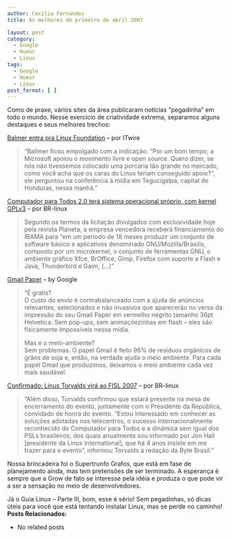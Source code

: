 ```yaml
---
author: Cecilia Fernandes
title: As melhores de primeiro de abril 2007

layout: post
category:
  - Google
  - Humor
  - Linux
tags:
  - Google
  - Humor
  - Linux
post_format: [ ]
---
```

Como de praxe, vários sites da área publicaram notícias “pegadinha” em todo o mundo. Nesse exercício de criatividade extrema, separamos alguns destaques e seus melhores trechos:

[Balmer entra pra Linux Foundation][1] – por ITwire

> “Ballmer ficou empolgado com a indicação. “Por um bom tempo, a Microsoft apoiou o movimento livre e open source. Quero dizer, se nós não tivessemos colocado uma porcaria tão grande no mercado, como você acha que os caras do Linux teriam conseguido apoio?”, ele perguntou na conferência à mídia em Tegucigalpa, capital de Honduras, nessa manhã.”

[Computador para Todos 2.0 terá sistema operacional próprio, com kernel GPLv3][2] – por BR-linux

> Segundo os termos da licitação divulgados com exclusividade hoje pela revista Planeta, a empresa vencedora receberá financiamento do IBAMA para “em um período de 18 meses produzir um conjunto de software básico e aplicativos denominado GNU/Mozilla/Brasilix, composto por um microkernel, o conjunto de ferramentas GNU, o ambiente gráfico Xfce, BrOffice, Gimp, Firefox com suporte a Flash e Java, Thunderbird e Gaim, (…)”

[Gmail Paper][3] – by Google

> “É gratis?  
> O custo do envio é contrabalanceado com a ajuda de anúncios relevantes, selecionados e não invasivos que aparecerão no verso da impressão do seu Gmail Paper em vermelho negrito tamanho 36pt Helvetica. Sem pop-ups, sem animaçõezinhas em flash – eles são fisicamente impossíveis nessa mídia.
> 
> Mas e o meio-ambiente?  
> Sem problemas. O papel Gmail é feito 96% de resíduos orgânicos de grãos de soja e, então, na verdade ajuda o meio ambiente. Para cada papel Gmail que produzimos, deixamos o meio ambiente cada vez mais saudável.

[Confirmado: Linus Torvalds virá ao FISL 2007][4] – por BR-linux

> “Além disso, Torvalds confirmou que estará presente na mesa de encerramento do evento, juntamente com o Presidente da República, convidado de honra do evento. “Estou interessado em conhecer as soluções adotadas nos telecentros, o sucesso internacionalmente reconhecido do Computador para Todos e a dinâmica sem igual dos PSLs brasileiros, dos quais anualmente sou informado por Jon Hall [presidente da Linux International], que há 4 anos insiste em me trazer para o evento”, informou Torvalds à redação da Byte Brasil.”

Nossa brincadeira foi o Supertrunfo Grafos, que está em fase de planejamento ainda, mas tem pretensões de ser terminado. A esperança é sempre que a Grow de fato se interesse pela idéia e produza o que pode vir a ser a sensação no meio de desenvolvedores.

Já o Guia Linux – Parte III, bom, esse é sério! Sem pegadinhas, só dicas úteis para você que está tentando instalar Linux, mas se perde no caminho! 
**Posts Relacionados:** 
*   No related posts












 [1]: http://www.itwire.com.au/content/view/10977/1090/
 [2]: http://br-linux.org/linux/trackback/8371
 [3]: http://mail.google.com/mail/help/paper/more.html
 [4]: http://br-linux.org/linux/trackback/8373





